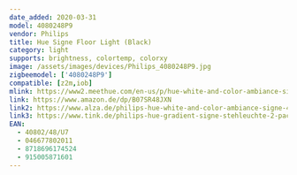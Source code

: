```yaml
---
date_added: 2020-03-31
model: 4080248P9
vendor: Philips
title: Hue Signe Floor Light (Black)
category: light
supports: brightness, colortemp, colorxy
image: /assets/images/devices/Philips_4080248P9.jpg
zigbeemodel: ['4080248P9']
compatible: [z2m,iob]
mlink: https://www2.meethue.com/en-us/p/hue-white-and-color-ambiance-signe-floor-light/4080248U7
link: https://www.amazon.de/dp/B07SR48JXN
link2: https://www.alza.de/philips-hue-white-and-color-ambiance-signe-4080248p7-d5678371.htm
link3: https://www.tink.de/philips-hue-gradient-signe-stehleuchte-2-pack
EAN: 
  - 40802/48/U7
  - 046677802011
  - 8718696174524
  - 915005871601
---
```

